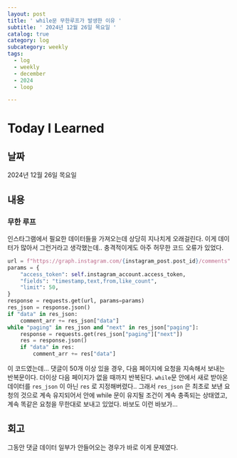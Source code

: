 ```yaml
---
layout: post
title: ' while문 무한루프가 발생한 이유 '
subtitle: ' 2024년 12월 26일 목요일 '
catalog: true
category: log
subcategory: weekly
tags:
  - log
  - weekly
  - december
  - 2024
  - loop

---
```


# Today I Learned

## 날짜

2024년 12월 26일 목요일

## 내용

### 무한 루프

인스타그램에서 필요한 데이터들을 가져오는데 상당히 지나치게 오래걸린다. 이게 데이터가 많아서 그런거라고 생각했는데.. 충격적이게도 아주 허무한 코드 오류가 있었다.

```python
url = f"https://graph.instagram.com/{instagram_post.post_id}/comments"
params = {
    "access_token": self.instagram_account.access_token,
    "fields": "timestamp,text,from,like_count",
    "limit": 50,
}
response = requests.get(url, params=params)
res_json = response.json()
if "data" in res_json:
    comment_arr += res_json["data"]
while "paging" in res_json and "next" in res_json["paging"]:
    response = requests.get(res_json["paging"]["next"])
    res = response.json()
    if "data" in res:
        comment_arr += res["data"]
```

이 코드였는데… 댓글이 50개 이상 있을 경우, 다음 페이지에 요청을 지속해서 보내는 반복문이다. 더이상 다음 페이지가 없을 때까지 반복된다. 
  `while`문 안에서 새로 받아온 데이터를 `res_json` 이 아닌 `res` 로 지정해버렸다.. 그래서 `res_json` 은 최초로 보낸 요청의 것으로 계속 유지되어서 안에 while 문이 유지될 조건이 계속 충족되는 상태였고, 계속 똑같은 요청을 무한대로 보내고 있었다. 바보도 이런 바보가…

## 회고

그동안 댓글 데이터 일부가 안들어오는 경우가 바로 이게 문제였다.
